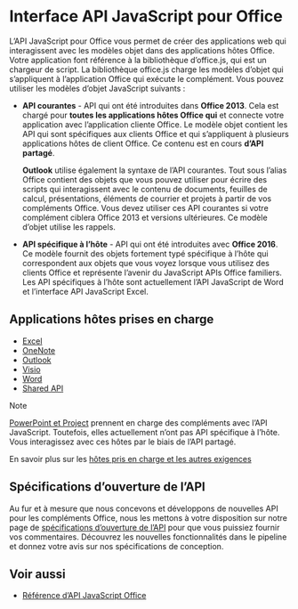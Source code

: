 # <a name="javascript-api-for-office"></a>Interface API JavaScript pour Office

L’API JavaScript pour Office vous permet de créer des applications web qui interagissent avec les modèles objet dans des applications hôtes Office. Votre application font référence à la bibliothèque d’office.js, qui est un chargeur de script. La bibliothèque office.js charge les modèles d’objet qui s’appliquent à l’application Office qui exécute le complément. Vous pouvez utiliser les modèles d’objet JavaScript suivants :

- **API courantes** - API qui ont été introduites dans **Office 2013**. Cela est chargé pour **toutes les applications hôtes Office qui** et connecte votre application avec l’application cliente Office. Le modèle objet contient les API qui sont spécifiques aux clients Office et qui s’appliquent à plusieurs applications hôtes de client Office. Ce contenu est en cours **d’API partagé**. 

  **Outlook** utilise également la syntaxe de l’API courantes. Tout sous l’alias Office contient des objets que vous pouvez utiliser pour écrire des scripts qui interagissent avec le contenu de documents, feuilles de calcul, présentations, éléments de courrier et projets à partir de vos compléments Office. Vous devez utiliser ces API courantes si votre complément ciblera Office 2013 et versions ultérieures. Ce modèle d’objet utilise les rappels.

- **API spécifique à l’hôte** - API qui ont été introduites avec **Office 2016**. Ce modèle fournit des objets fortement typé spécifique à l’hôte qui correspondent aux objets que vous voyez lorsque vous utilisez des clients Office et représente l’avenir du JavaScript APIs Office familiers. Les API spécifiques à l’hôte sont actuellement l’API JavaScript de Word et l’interface API JavaScript Excel.

## <a name="supported-host-applications"></a>Applications hôtes prises en charge

- [Excel](overview/excel-add-ins-reference-overview.md)
- [OneNote](overview/onenote-add-ins-javascript-reference.md)
- [Outlook](requirement-sets/outlook-api-requirement-sets.md)
- [Visio](overview/visio-javascript-reference-overview.md)
- [Word](overview/word-add-ins-reference-overview.md)
- [Shared API](requirement-sets/office-add-in-requirement-sets.md)

> [!NOTE] 
> [PowerPoint et Project](requirement-sets/powerpoint-and-project-note.md) prennent en charge des compléments avec l’API JavaScript. Toutefois, elles actuellement n’ont pas API spécifique à l’hôte. Vous interagissez avec ces hôtes par le biais de l’API partagé.

En savoir plus sur les [hôtes pris en charge et les autres exigences](https://docs.microsoft.com/office/dev/add-ins/concepts/requirements-for-running-office-add-ins)

## <a name="open-api-specifications"></a>Spécifications d’ouverture de l’API

Au fur et à mesure que nous concevons et développons de nouvelles API pour les compléments Office, nous les mettons à votre disposition sur notre page de [spécifications d’ouverture de l’API](openspec.md) pour que vous puissiez fournir vos commentaires. Découvrez les nouvelles fonctionnalités dans le pipeline et donnez votre avis sur nos spécifications de conception.

## <a name="see-also"></a>Voir aussi

- [Référence d’API JavaScript Office](https://docs.microsoft.com/javascript/api/overview/office?view=office-js)